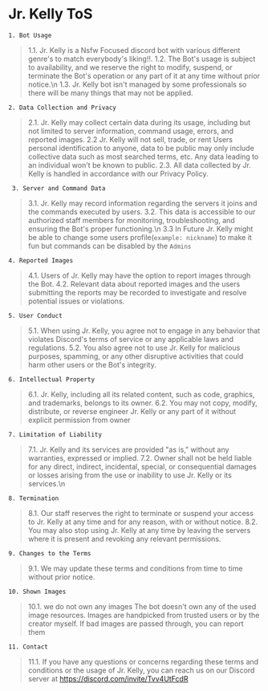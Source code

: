# Jr. Kelly ToS



  ``1. Bot Usage``
  > 1.1. Jr. Kelly is a Nsfw Focused discord bot with various different genre's to match everybody's liking!!.
  > 1.2. The Bot's usage is subject to availability, and we reserve the right to modify, suspend, or terminate the Bot's operation or any part of it at any time without prior notice.\n
  > 1.3. Jr. Kelly bot isn't managed by some professionals so there will be many things that may not be applied.

``2. Data Collection and Privacy``

  > 2.1. Jr. Kelly may collect certain data during its usage, including but not limited to server information, command usage, errors, and reported images.
  > 2.2 Jr. Kelly will not sell, trade, or rent Users personal identification to anyone, data to be public may only include collective data such as most searched terms, etc. Any data leading to an individual won't be known to public.
  > 2.3. All data collected by Jr. Kelly is handled in accordance with our Privacy Policy.

 `` 3. Server and Command Data``

  > 3.1. Jr. Kelly may record information regarding the servers it joins and the commands executed by users.
  > 3.2. This data is accessible to our authorized staff members for monitoring, troubleshooting, and ensuring the Bot's proper functioning.\n
  > 3.3 In Future Jr. Kelly might be able to change some users profile(`example: nickname`) to make it fun but commands can be disabled by the `Admins`

  ``4. Reported Images``

  > 4.1. Users of Jr. Kelly may have the option to report images through the Bot.
  > 4.2. Relevant data about reported images and the users submitting the reports may be recorded to investigate and resolve potential issues or violations.

  ``5. User Conduct``

  > 5.1. When using Jr. Kelly, you agree not to engage in any behavior that violates Discord's terms of service or any applicable laws and regulations.
  > 5.2. You also agree not to use Jr. Kelly for malicious purposes, spamming, or any other disruptive activities that could harm other users or the Bot's integrity.

  ``6. Intellectual Property``

  > 6.1. Jr. Kelly, including all its related content, such as code, graphics, and trademarks, belongs to its owner.
  > 6.2. You may not copy, modify, distribute, or reverse engineer Jr. Kelly or any part of it without explicit permission from owner

  ``7. Limitation of Liability``

  > 7.1. Jr. Kelly and its services are provided "as is," without any warranties, expressed or implied.
  > 7.2. Owner shall not be held liable for any direct, indirect, incidental, special, or consequential damages or losses arising from the use or inability to use Jr. Kelly or its services.\n
  
  ``8. Termination``
  > 8.1. Our staff reserves the right to terminate or suspend your access to Jr. Kelly at any time and for any reason, with or without notice.
  > 8.2. You may also stop using Jr. Kelly at any time by leaving the servers where it is present and revoking any relevant permissions.


  ``9. Changes to the Terms``
  > 9.1. We may update these terms and conditions from time to time without prior notice.

  ``10. Shown Images``
  > 10.1. we do not own any images
  > The bot doesn't own any of the used image resources.
  > Images are handpicked from trusted users or by the creator myself.
  > If bad images are passed through, you can report them

``11. Contact``
  > 11.1. If you have any questions or concerns regarding these terms and conditions or the usage of Jr. Kelly, you can reach us on our Discord server at https://discord.com/invite/Tvv4UtFcdR


